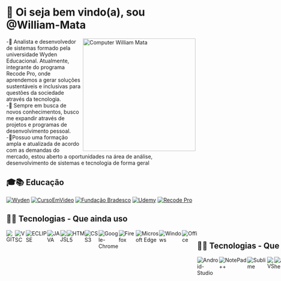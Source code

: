 <h1>👋 Oi seja bem vindo(a), sou @William-Mata</h1>

<img src="https://raw.githubusercontent.com/MicaelliMedeiros/micaellimedeiros/master/image/computer-illustration.png" min-width="300px" max-width="300px" width="300px" align="right" alt="Computer William Mata">
<p>
-🌱 Analista e desenvolvedor de sistemas formado pela universidade Wyden Educacional. Atualmente,
integrante do programa Recode Pro, onde aprendemos a gerar soluções sustentáveis e inclusivas para
questões da sociedade através da tecnologia. <br>
-👀 Sempre em busca de novos conhecimentos, busco me expandir através de projetos e programas de desenvolvimento pessoal.
<br>
-💞️Possuo uma formação ampla e atualizada de acordo com as demandas do mercado, estou aberto a oportunidades na área de análise, desenvolvimento de sistemas e tecnologia de forma geral<br>
</p>

<h2>🎓📚 Educação</h2>

<a href="https://www.wyden.com.br/unifavip">
<img src="https://user-images.githubusercontent.com/50085652/141135219-716ed649-204b-40d9-af26-0b29fcc8401c.png"alt="Wyden"></a>
<a href="https://www.cursoemvideo.com/">
<img src="https://user-images.githubusercontent.com/50085652/141146138-17b23946-fc05-41d0-b5f9-bc1cf9818d8b.png"alt="CursoEmVideo"></a>
<a href="https://www.ev.org.br/">
<img src="https://user-images.githubusercontent.com/50085652/141141290-8bc34fc0-afc7-43fb-971d-b26edb5102ef.png" alt="Fundação Bradesco"></a>
<a href="https://www.udemy.com/">
<img src="https://img.shields.io/badge/Udemy-EC5252?style=for-the-badge&logo=Udemy&logoColor=white"alt="Udemy"></a>
<a href="https://www.recodepro.org.br/">
<img src="https://user-images.githubusercontent.com/50085652/141139764-4b71c06d-b250-4ed5-9bc7-def06b328d6c.png" alt="Recode Pro"></a>

<h2>👨‍💻 Tecnologias - Que ainda uso</h2>

<div style="display:flex">
<img src="https://img.shields.io/badge/Git-F05032?style=for-the-badge&logo=git&logoColor=white" alt="GIT">
<img src="https://img.shields.io/badge/Visual_Studio_Code-0078D4?style=for-the-badge&logo=visual%20studio%20code&logoColor=white" alt="VSC">
<img src="https://img.shields.io/badge/Eclipse-2C2255?style=for-the-badge&logo=eclipse&logoColor=white" alt="ECLIPSE">
<img src="https://img.shields.io/badge/Java-ED8B00?style=for-the-badge&logo=java&logoColor=with" alt="JAVA">
<img src="https://img.shields.io/badge/JavaScript-323330?style=for-the-badge&logo=javascript&logoColor=F7DF1E" alt="JS">
<img src="https://img.shields.io/badge/HTML5-E34F26?style=for-the-badge&logo=html5&logoColor=white" alt="HTML5">
<img src="https://img.shields.io/badge/CSS3-1572B6?style=for-the-badge&logo=css3&logoColor=white" alt="CSS3">
<img src="https://img.shields.io/badge/Google_chrome-4285F4?style=for-the-badge&logo=Google-chrome&logoColor=white" alt="Google-Chrome">
<img src="https://img.shields.io/badge/Firefox_Browser-FF7139?style=for-the-badge&logo=Firefox-Browser&logoColor=white" alt="Firefox">
<img src="https://img.shields.io/badge/Microsoft_Edge-0078D7?style=for-the-badge&logo=Microsoft-edge&logoColor=white" alt="Microsoft Edge">
<img src="https://img.shields.io/badge/Windows-0078D6?style=for-the-badge&logo=windows&logoColor=white" alt="Windows">
<img src="https://img.shields.io/badge/Microsoft_Office-D83B01?style=for-the-badge&logo=microsoft-office&logoColor=white" alt="Office">
<div>

<h2>👨‍💻 Tecnologias - Que já utilizei</h2>

<div style="display:flex">
<img src="https://img.shields.io/badge/Android_Studio-3DDC84?style=for-the-badge&logo=android-studio&logoColor=white" alt="Android-Studio">
<img src="https://img.shields.io/badge/Notepad++-90E59A.svg?style=for-the-badge&logo=notepad%2B%2B&logoColor=black" alt="NotePad++">
<img src="https://img.shields.io/badge/sublime_text-%23575757.svg?&style=for-the-badge&logo=sublime-text&logoColor=important" alt="Sublime">
<img src="https://img.shields.io/badge/Visual_Studio-5C2D91?style=for-the-badge&logo=visual%20studio&logoColor=white" alt="VS">
<img src="https://img.shields.io/badge/Apache-D22128?style=for-the-badge&logo=Apache&logoColor=white" alt="Apache">
<img src="https://img.shields.io/badge/C-00599C?style=for-the-badge&logo=c&logoColor=white" alt="C">
<img src="https://img.shields.io/badge/C%2B%2B-00599C?style=for-the-badge&logo=c%2B%2B&logoColor=white" alt="C++">
<img src="https://img.shields.io/badge/C%23-239120?style=for-the-badge&logo=c-sharp&logoColor=white" alt="C#">
<img src="https://img.shields.io/badge/PHP-777BB4?style=for-the-badge&logo=php&logoColor=white" alt="PHP">
<img src="https://img.shields.io/badge/MySQL-005C84?style=for-the-badge&logo=mysql&logoColor=white" alt="MYSQL">
<img src="https://img.shields.io/badge/SQLite-07405E?style=for-the-badge&logo=sqlite&logoColor=white" alt="SQL-LITE">
<div>
  
<h2>📫 Entre em contato comigo</h2>

<div style="display:flex">
<a href="https://www.linkedin.com/in/william-de-mata-da-silva-285a42185/">
<img src="https://img.shields.io/badge/LinkedIn-0077B5?style=for-the-badge&logo=linkedin&logoColor=white" alt="Linkedin"></a>
<a href="william.xavante@gmail.com">
<img src="https://img.shields.io/badge/Gmail-D14836?style=for-the-badge&logo=gmail&logoColor=white" alt="Gmail"></a>
<a href="https://github.com/William-Mata">
<img src="https://img.shields.io/badge/GitHub-100000?style=for-the-badge&logo=github&logoColor=white" alt="GitHub"></a>
<div>
  
<h2>🎶 I Love Music</h2>
                                                                                                                  
<a href="https://www.youtube.com/watch?v=bZTwKUJDU1M">
<img src="https://img.shields.io/badge/YouTube_Music-FF0000?style=for-the-badge&logo=youtube-music&logoColor=white" alt="Musica-Pontes-Industrutiveis"><br>
<img src="https://user-images.githubusercontent.com/50085652/140649703-0b9de086-fd90-4169-8bbd-40bd2e838707.jpg" alt="Charlie-Bronw-jr"></a>

<h2>📊Estatísticas</h2>

<div style="display:flex">
<img height="160em" src="https://github-readme-stats.vercel.app/api?username=William-Mata&show_icons=true&theme=synthwave&title_color=synthwave&locale=pt-br" alt="Estatísticas-Pagina">
  
<a href="https://github.com/William-Mata/github-readme-stats">
<img height="160em" src="https://github-readme-stats.vercel.app/api/top-langs/?username=William-Mata&layout=compact&langs_count=8&theme=synthwave&title_color=synthwave&locale=pt-br" alt="Top"></a>
</div>

<p align="center"> Você é o visitante de numero </p>
<p align="center"><img alingn="center" src="https://profile-counter.glitch.me/William-Mata/count.svg"></p>

